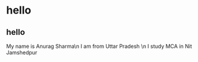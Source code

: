 # hello
## hello
My name is Anurag Sharma\n
I am from Uttar Pradesh \n
I study MCA in Nit Jamshedpur